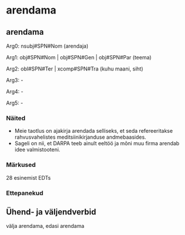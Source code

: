 # arendama

## arendama

Arg0: nsubj#SPN#Nom (arendaja)

Arg1: obj#SPN#Nom |  obj#SPN#Gen | obj#SPN#Par (teema)

Arg2: obl#SPN#Ter | xcomp#SPN#Tra  (kuhu maani, siht)

Arg3: -

Arg4: -

Arg5: -

### Näited 

* Meie taotlus on ajakirja arendada selliseks, et seda refereeritakse rahvusvahelistes meditsiinikirjanduse andmebaasides.
* Sageli on nii, et DARPA teeb ainult eeltöö ja mõni muu firma arendab idee valmistooteni.

### Märkused

28 esinemist EDTs

### Ettepanekud


## Ühend- ja väljendverbid
välja arendama, edasi arendama
